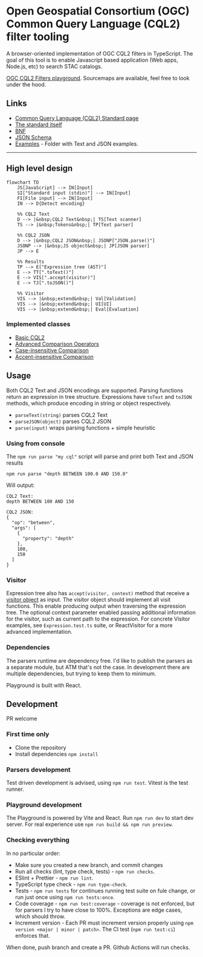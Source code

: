 # Open Geospatial Consortium (OGC) Common Query Language (CQL2) filter tooling

A browser-oriented implementation of OGC CQL2 filters in TypeScript. The goal of this tool is to enable Javascript based application (Web apps, Node.js, etc) to search STAC catalogs.

[OGC CQL2 Filters playground](https://noamra.github.io/ogc-cql2-filters/). Sourcemaps are available, feel free to look under the hood.

## Links

- [Common Query Language (CQL2) Standard page](https://www.ogc.org/standard/cql2/)
- [The standard itself](https://www.opengis.net/doc/is/cql2/1.0)
- [BNF](https://schemas.opengis.net/cql2/1.0/cql2.bnf)
- [JSON Schema](https://schemas.opengis.net/cql2/1.0/cql2.json)
- [Examples](https://schemas.opengis.net/cql2/1.0/examples/) - Folder with Text and JSON examples.

---

## High level design

```mermaid
flowchart TD
    JS[JavaScript] --> IN[Input]
    SI["Standard input (stdin)"] --> IN[Input]
    FI[File input] --> IN[Input]
    IN --> D{Detect encoding}

    %% CQL2 Text
    D --> |&nbsp;CQL2 Text&nbsp;| TS[Text scanner]
    TS --> |&nbsp;Tokens&nbsp;| TP[Text parser]

    %% CQL2 JSON
    D --> |&nbsp;CQL2 JSON&nbsp;| JSONP["JSON.parse()"]
    JSONP --> |&nbsp;JS object&nbsp;| JP[JSON parser]
    JP --> E

    %% Results
    TP --> E["Expression tree (AST)"]
    E --> TT[".toText()"]
    E --> VIS[".accept(visitor)"]
    E --> TJ[".toJSON()"]

    %% Visitor
    VIS --> |&nbsp;extend&nbsp;| Val[Validation]
    VIS --> |&nbsp;extend&nbsp;| UI[UI]
    VIS --> |&nbsp;extend&nbsp;| Eval[Evaluation]
```

### Implemented classes

- [Basic CQL2](https://www.opengis.net/spec/cql2/1.0/req/basic-cql2)
- [Advanced Comparison Operators](https://www.opengis.net/spec/cql2/1.0/req/advanced-comparison-operators)
- [Case-insensitive Comparison](https://www.opengis.net/spec/cql2/1.0/req/case-insensitive-comparison)
- [Accent-insensitive Comparison](https://www.opengis.net/spec/cql2/1.0/req/accent-insensitive-comparison)

## Usage

Both CQL2 Text and JSON encodings are supported. Parsing functions return an expression in tree structure. Expressions have `toText` and `toJSON` methods, which produce encoding in string or object respectively.

- `parseText(string)` parses CQL2 Text
- `parseJSON(object)` parses CQL2 JSON
- `parse(input)` wraps parsing functions + simple heuristic

### Using from console

The `npm run parse "my cql"` script will parse and print both Text and JSON results

```console
npm run parse "depth BETWEEN 100.0 AND 150.0"
```

Will output:

```console
CQL2 Text:
depth BETWEEN 100 AND 150

CQL2 JSON:
{
  "op": "between",
  "args": [
    {
      "property": "depth"
    },
    100,
    150
  ]
}
```

### Visitor

Expression tree also has `accept(visitor, context)` method that receive a [visitor object](https://en.wikipedia.org/wiki/Visitor_pattern) as input. The visitor object should implement all visit functions. This enable producing output when traversing the expression tree. The optional context parameter enabled passing additional information for the visitor, such as current path to the expression.
For concrete Visitor examples, see `Expression.test.ts` suite, or ReactVisitor for a more advanced implementation.

### Dependencies

The parsers runtime are dependency free. I'd like to publish the parsers as a separate module, but ATM that's not the case. In development there are multiple dependencies, but trying to keep them to minimum.

Playground is built with React.

## Development

PR welcome

### First time only

- Clone the repository
- Install dependencies `npm install`

### Parsers development

Test driven development is advised, using `npm run test`. Vitest is the test runner.

### Playground development

The Playground is powered by Vite and React. Run `npm run dev` to start dev server. For real experience use `npm run build && npm run preview`.

### Checking everything

In no particular order:

- Make sure you created a new branch, and commit changes
- Run all checks (lint, type check, tests) - `npm run checks`.
- ESlint + Prettier - `npm run lint`.
- TypeScript type check - `npm run type-check`.
- Tests - `npm run tests` for continues running test suite on fule change, or run just once using `npm run tests:once`.
- Code coverage - `npm run test:coverage` - coverage is not enforced, but for parsers I try to have close to 100%. Exceptions are edge cases, which should throw.
- Increment version - Each PR must increment version properly using `npm version <major | minor | patch>`. The CI test (`npm run test:ci`) enforces that.

When done, push branch and create a PR. Github Actions will run checks.

